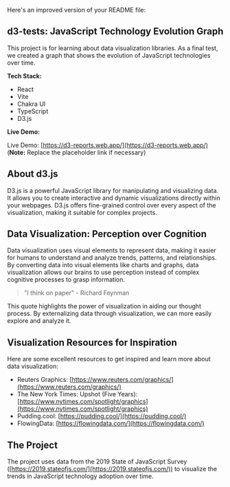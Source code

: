 Here's an improved version of your README file:

## d3-tests: JavaScript Technology Evolution Graph

This project is for learning about data visualization libraries. As a final test, we created a graph that shows the evolution of JavaScript technologies over time.

**Tech Stack:**

* React
* Vite
* Chakra UI
* TypeScript
* D3.js

**Live Demo:**

Live Demo: [https://d3-reports.web.app/](https://d3-reports.web.app/) (**Note:** Replace the placeholder link if necessary)

## About d3.js

D3.js is a powerful JavaScript library for manipulating and visualizing data. It allows you to create interactive and dynamic visualizations directly within your webpages. D3.js offers fine-grained control over every aspect of the visualization, making it suitable for complex projects.

## Data Visualization: Perception over Cognition

Data visualization uses visual elements to represent data, making it easier for humans to understand and analyze trends, patterns, and relationships. By converting data into visual elements like charts and graphs, data visualization allows our brains to use perception instead of complex cognitive processes to grasp information.

> "I think on paper" - Richard Feynman

This quote highlights the power of visualization in aiding our thought process. By externalizing data through visualization, we can more easily explore and analyze it.

## Visualization Resources for Inspiration

Here are some excellent resources to get inspired and learn more about data visualization:

* Reuters Graphics: [https://www.reuters.com/graphics/](https://www.reuters.com/graphics/)
* The New York Times: Upshot (Five Years): [https://www.nytimes.com/spotlight/graphics](https://www.nytimes.com/spotlight/graphics)
* Pudding.cool: [https://pudding.cool/](https://pudding.cool/)
* FlowingData: [https://flowingdata.com/](https://flowingdata.com/)

## The Project

The project uses data from the 2019 State of JavaScript Survey ([https://2019.stateofjs.com/](https://2019.stateofjs.com/)) to visualize the trends in JavaScript technology adoption over time.

